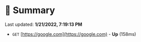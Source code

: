 # 📖 Summary
Last updated: **1/21/2022, 7:19:13 PM**

- `GET` [https://google.com](https://google.com) - **Up** (158ms)
